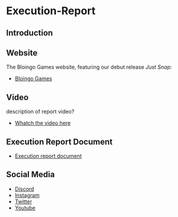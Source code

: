 # Execution-Report

## Introduction

## Website
The Bloingo Games website, featuring our debut release *Just Snap*:
- [Bloingo Games](https://bloingo.com/)

## Video
description of report video?
- [Whatch the video here](link-to-report-video) 

## Execution Report Document
- [Execution report document](internal-link-to-pdf...?)

##  Social Media
- [Discord](https://discord.gg/dHcmX9GEkw)
- [Instagram](https://www.instagram.com/bloingo/)
- [Twitter](https://x.com/BloingoGames)
- [Youtube](https://www.youtube.com/@BloingoGames)
